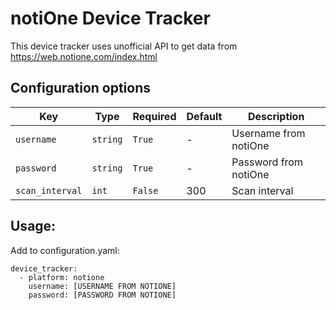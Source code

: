 # notiOne Device Tracker
This device tracker uses unofficial API to get data from https://web.notione.com/index.html

## Configuration options
| Key | Type | Required | Default | Description |
| --- | --- | --- | --- | --- |
| `username` | `string` | `True` | - | Username from notiOne |
| `password` | `string` | `True` | - | Password from notiOne |
| `scan_interval` | `int` | `False` | 300 | Scan interval |

## Usage:
Add to configuration.yaml:

```
device_tracker:
  - platform: notione
    username: [USERNAME FROM NOTIONE]
    password: [PASSWORD FROM NOTIONE]
```
